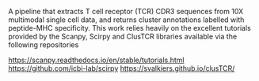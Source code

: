 A pipeline that extracts T cell receptor (TCR) CDR3 sequences from 10X multimodal single cell data, and returns cluster annotations labelled with peptide-MHC specificity. This work relies heavily on the excellent tutorials provided by the Scanpy, Scirpy and ClusTCR libraries available via the following repositories

https://scanpy.readthedocs.io/en/stable/tutorials.html
https://github.com/icbi-lab/scirpy
https://svalkiers.github.io/clusTCR/ 
    